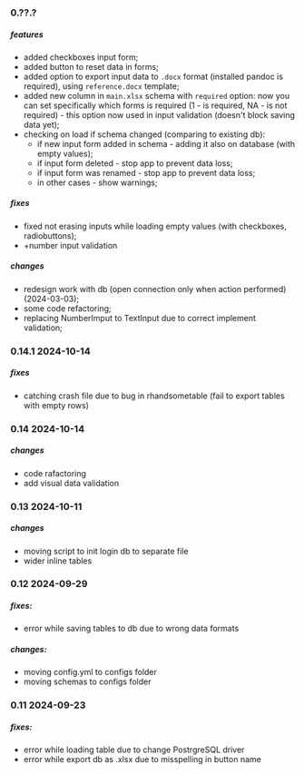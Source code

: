 ### 0.??.?

##### features
- added checkboxes input form;
- added button to reset data in forms;
- added option to export input data to `.docx` format (installed pandoc is required), using `reference.docx` template;
- added new column in `main.xlsx` schema with `required` option: now you can set specifically which forms is required (1 - is required, NA - is not required) - this option now used in input validation (doesn't block saving data yet);
- checking on load if schema changed (comparing to existing db): 
  - if new input form added in schema - adding it also on database (with empty values);
  - if input form deleted - stop app to prevent data loss;
  - if input form was renamed - stop app to prevent data loss;
  - in other cases - show warnings;

##### fixes

- fixed not erasing inputs while loading empty values (with checkboxes, radiobuttons);
- +number input validation

##### changes
- redesign work with db (open connection only when action performed) (2024-03-03);
- some code refactoring;
- replacing NumberImput to TextInput due to correct implement validation;



### 0.14.1 2024-10-14

##### fixes

- catching crash file due to bug in rhandsometable (fail to export tables with empty rows)



### 0.14 2024-10-14

##### changes

- code rafactoring
- add visual data validation



### 0.13 2024-10-11

##### changes

- moving script to init login db to separate file
- wider inline tables



### 0.12 2024-09-29

##### fixes:

- error while saving tables to db due to wrong data formats

##### changes:

- moving config.yml to configs folder
- moving schemas to configs folder


### 0.11 2024-09-23

##### fixes:
- error while loading table due to change PostrgreSQL driver
- error while export db as .xlsx due to misspelling in button name
